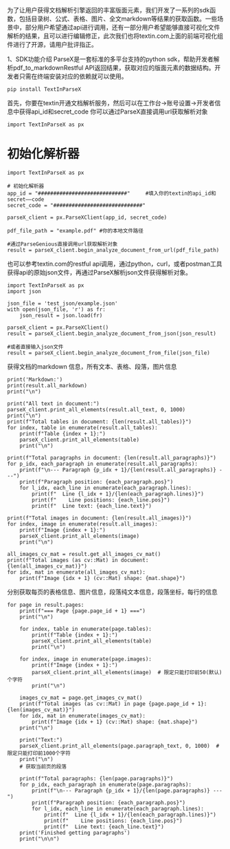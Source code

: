 为了让用户获得文档解析引擎返回的丰富版面元素，我们开发了一系列的sdk函数，包括目录树、公式、表格、图片、全文markdown等结果的获取函数。一些场景中，部分用户希望通过api进行调用，还有一部分用户希望能够直接可视化文件解析的结果，且可以进行编辑修正，此次我们也将textin.com上面的前端可视化组件进行了开源，请用户批评指正。

1、SDK功能介绍
ParseX是一套标准的多平台支持的python sdk，帮助开发者解析pdf_to_markdownRestful API返回结果，获取对应的版面元素的数据结构。开发者只需在终端安装对应的依赖就可以使用。

```
pip install TextInParseX
```

首先，你要在textin开通文档解析服务，然后可以在工作台->账号设置->开发者信息中获得api_id和secret_code
你可以通过ParseX直接调用url获取解析对象

```
import TextInParseX as px
```

# 初始化解析器
```
import TextInParseX as px

# 初始化解析器
app_id = "#############################"     #填入你的textin的api_id和secret——code
secret_code = "#############################"

parseX_client = px.ParseXClient(app_id, secret_code)

pdf_file_path = "example.pdf" #你的本地文件路径

#通过ParseGenious直接调用url获取解析对象
result = parseX_client.begin_analyze_document_from_url(pdf_file_path)

```

也可以参考textin.com的restful api调用，通过python，curl，或者postman工具获得api的原始json文件，再通过ParseX解析json文件获得解析对象。

```
import TextInParseX as px
import json

json_file = 'test_json/example.json'
with open(json_file, 'r') as fr:
    json_result = json.load(fr)
    
parseX_client = px.ParseXClient()
result = parseX_client.begin_analyze_document_from_json(json_result)

#或者直接输入json文件
result = parseX_client.begin_analyze_document_from_file(json_file)
```

获得文档的markdown 信息，所有文本、表格、段落，图片信息
```
print('Markdown:')
print(result.all_markdown)
print("\n")

print("All text in document:")
parseX_client.print_all_elements(result.all_text, 0, 1000)
print("\n")
print(f"Total tables in document: {len(result.all_tables)}")
for index, table in enumerate(result.all_tables):
    print(f"Table {index + 1}:")
    parseX_client.print_all_elements(table)
    print("\n")
    
print(f"Total paragraphs in document: {len(result.all_paragraphs)}")
for p_idx, each_paragraph in enumerate(result.all_paragraphs):
    print(f"\n--- Paragraph {p_idx + 1}/{len(result.all_paragraphs)} ---")
    print(f"Paragraph position: {each_paragraph.pos}")
    for l_idx, each_line in enumerate(each_paragraph.lines):
        print(f"  Line {l_idx + 1}/{len(each_paragraph.lines)}")
        print(f"    Line positions: {each_line.pos}")
        print(f"  Line text: {each_line.text}")
    
print(f"Total images in document: {len(result.all_images)}")
for index, image in enumerate(result.all_images):
    print(f"Image {index + 1}:")
    parseX_client.print_all_elements(image)
    print("\n")

all_images_cv_mat = result.get_all_images_cv_mat()
print(f"Total images (as cv::Mat) in document: {len(all_images_cv_mat)}")
for idx, mat in enumerate(all_images_cv_mat):
    print(f"Image {idx + 1} (cv::Mat) shape: {mat.shape}")
```

分别获取每页的表格信息、图片信息，段落纯文本信息，段落坐标，每行的信息

```
for page in result.pages:
    print(f"=== Page {page.page_id + 1} ===")
    print("\n")
    
    for index, table in enumerate(page.tables):
        print(f"Table {index + 1}:")
        parseX_client.print_all_elements(table)
        print("\n")

    for index, image in enumerate(page.images):
        print(f"Image {index + 1}:")
        parseX_client.print_all_elements(image)  # 限定只能打印前50(默认)个字符
        print("\n")
    
    images_cv_mat = page.get_images_cv_mat()
    print(f"Total images (as cv::Mat) in page {page.page_id + 1}: {len(images_cv_mat)}")
    for idx, mat in enumerate(images_cv_mat):
        print(f"Image {idx + 1} (cv::Mat) shape: {mat.shape}")
    print("\n")
   
    print("Text:")
    parseX_client.print_all_elements(page.paragraph_text, 0, 1000)  # 限定只能打印前1000个字符
    print("\n")
    # 获取当前页的段落
    
    print(f"Total paragraphs: {len(page.paragraphs)}")
    for p_idx, each_paragraph in enumerate(page.paragraphs):
        print(f"\n--- Paragraph {p_idx + 1}/{len(page.paragraphs)} ---")
        print(f"Paragraph position: {each_paragraph.pos}")
        for l_idx, each_line in enumerate(each_paragraph.lines):
            print(f"  Line {l_idx + 1}/{len(each_paragraph.lines)}")
            print(f"    Line positions: {each_line.pos}")
            print(f"  Line text: {each_line.text}")
    print('Finished getting paragraphs')
    print("\n\n")
```
